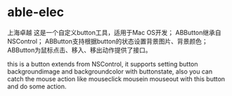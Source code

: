 # able-elec
上海卓越
这是一个自定义button工具，适用于Mac OS开发；
ABButton继承自NSControl；
ABButton支持根据button的状态设置背景图片、背景颜色；
ABButton为鼠标点击、移入、移出动作提供了接口。

this is a button extends from NSControl,
it supports setting button backgroundimage and backgroundcolor with buttonstate,
also you can catch the mouse action like mouseclick mousein mouseout with this button and do some action. 
